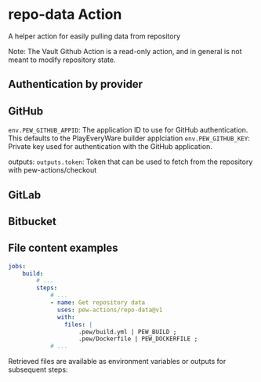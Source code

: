 # repo-data Action

A helper action for easily pulling data from repository

Note: The Vault Github Action is a read-only action, and in general
is not meant to modify repository state.

## Authentication by provider
GitHub
------
`env.PEW_GITHUB_APPID`: The application ID to use for GitHub authentication.
This defaults to the PlayEveryWare builder applciation
`env.PEW_GITHUB_KEY`: Private key used for authentication with the GitHub application.

outputs:
`outputs.token`: Token that can be used to fetch from the repository with pew-actions/checkout

GitLab
------

Bitbucket
---------

## File content examples

```yaml
jobs:
    build:
        # ...
        steps:
            # ...
            - name: Get repository data
              uses: pew-actions/repo-data@v1
              with:
                files: |
                    .pew/build.yml | PEW_BUILD ;
                    .pew/Dockerfile | PEW_DOCKERFILE ;
            # ...
```

Retrieved files are available as environment variables or outputs for subsequent steps:
